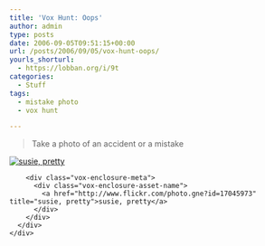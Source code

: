 ```yaml
---
title: 'Vox Hunt: Oops'
author: admin
type: posts
date: 2006-09-05T09:51:15+00:00
url: /posts/2006/09/05/vox-hunt-oops/
yourls_shorturl:
  - https://lobban.org/i/9t
categories:
  - Stuff
tags:
  - mistake photo
  - vox hunt

---
```

> Take a photo of an accident or a mistake

<div class="vox-enclosure vox-enclosure-center vox-enclosure-large vox-photo-enclosure">
  <div class="vox-enclosure-inner">
    <div class="vox-enclosure-list">
      <div class="vox-enclosure-item vox-photo-asset vox-last">
        <div class="vox-enclosure-image">
          <a href="http://www.flickr.com/photo.gne?id=17045973" title="susie, pretty"><img alt="susie, pretty" class="asset asset-image at-xid-6a01348743f8e2970c0133f423da25970b" src="https://nonimage.typepad.com/.a/6a01348743f8e2970c0133f423da25970b-320pi" /></a>
        </div>
        
        <div class="vox-enclosure-meta">
          <div class="vox-enclosure-asset-name">
            <a href="http://www.flickr.com/photo.gne?id=17045973" title="susie, pretty">susie, pretty</a>
          </div>
        </div>
      </div>
    </div>
  </div>
</div>